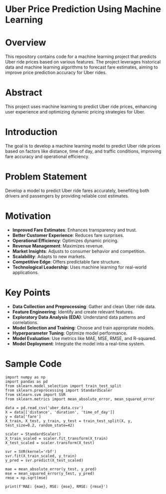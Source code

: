 # Uber Price Prediction Using Machine Learning
# Overview
This repository contains code for a machine learning project that predicts Uber ride prices based on various features. The project leverages historical data and machine learning algorithms to forecast fare estimates, aiming to improve price prediction accuracy for Uber rides.

# Abstract
This project uses machine learning to predict Uber ride prices, enhancing user experience and optimizing dynamic pricing strategies for Uber.

# Introduction
The goal is to develop a machine learning model to predict Uber ride prices based on factors like distance, time of day, and traffic conditions, improving fare accuracy and operational efficiency.

# Problem Statement
Develop a model to predict Uber ride fares accurately, benefiting both drivers and passengers by providing reliable cost estimates.

# Motivation
- **Improved Fare Estimates**: Enhances transparency and trust.
- **Better Customer Experience**: Reduces fare surprises.
- **Operational Efficiency**: Optimizes dynamic pricing.
- **Revenue Management**: Maximizes revenue.
- **Market Insights**: Adjusts to consumer behavior and competition.
- **Scalability**: Adapts to new markets.
- **Competitive Edge**: Offers predictable fare structure.
- **Technological Leadership**: Uses machine learning for real-world applications.

# Key Points
- **Data Collection and Preprocessing**: Gather and clean Uber ride data.
- **Feature Engineering**: Identify and create relevant features.
- **Exploratory Data Analysis (EDA)**: Understand data patterns and correlations.
- **Model Selection and Training**: Choose and train appropriate models.
- **Hyperparameter Tuning**: Optimize model performance.
- **Model Evaluation**: Use metrics like MAE, MSE, RMSE, and R-squared.
- **Model Deployment**: Integrate the model into a real-time system.

# Sample Code
```
import numpy as np
import pandas as pd
from sklearn.model_selection import train_test_split
from sklearn.preprocessing import StandardScaler
from sklearn.svm import SVR
from sklearn.metrics import mean_absolute_error, mean_squared_error

data = pd.read_csv('uber_data.csv')
X = data[['distance', 'duration', 'time_of_day']]
y = data['fare']
X_train, X_test, y_train, y_test = train_test_split(X, y, test_size=0.2, random_state=42)

scaler = StandardScaler()
X_train_scaled = scaler.fit_transform(X_train)
X_test_scaled = scaler.transform(X_test)

svr = SVR(kernel='rbf')
svr.fit(X_train_scaled, y_train)
y_pred = svr.predict(X_test_scaled)

mae = mean_absolute_error(y_test, y_pred)
mse = mean_squared_error(y_test, y_pred)
rmse = np.sqrt(mse)

print(f'MAE: {mae}, MSE: {mse}, RMSE: {rmse}')
```

